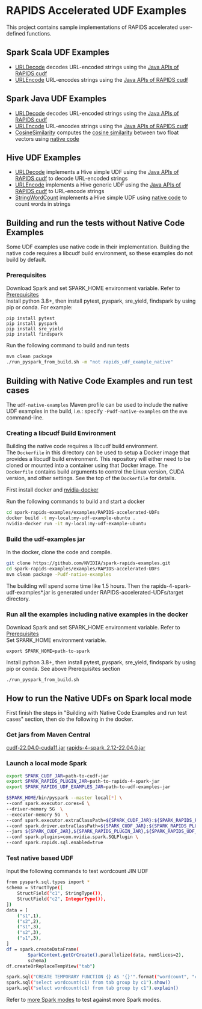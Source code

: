 # RAPIDS Accelerated UDF Examples
This project contains sample implementations of RAPIDS accelerated user-defined functions.

## Spark Scala UDF Examples

- [URLDecode](./src/main/scala/com/nvidia/spark/rapids/udf/scala/URLDecode.scala)
  decodes URL-encoded strings using the
  [Java APIs of RAPIDS cudf](https://docs.rapids.ai/api/cudf-java/stable)
- [URLEncode](./src/main/scala/com/nvidia/spark/rapids/udf/scala/URLEncode.scala)
  URL-encodes strings using the
  [Java APIs of RAPIDS cudf](https://docs.rapids.ai/api/cudf-java/stable)

## Spark Java UDF Examples

- [URLDecode](./src/main/java/com/nvidia/spark/rapids/udf/java/URLDecode.java)
  decodes URL-encoded strings using the
  [Java APIs of RAPIDS cudf](https://docs.rapids.ai/api/cudf-java/stable)
- [URLEncode](./src/main/java/com/nvidia/spark/rapids/udf/java/URLEncode.java)
  URL-encodes strings using the
  [Java APIs of RAPIDS cudf](https://docs.rapids.ai/api/cudf-java/stable)
- [CosineSimilarity](./src/main/java/com/nvidia/spark/rapids/udf/java/CosineSimilarity.java)
  computes the [cosine similarity](https://en.wikipedia.org/wiki/Cosine_similarity)
  between two float vectors using [native code](./src/main/cpp/src)

## Hive UDF Examples

- [URLDecode](./src/main/java/com/nvidia/spark/rapids/udf/hive/URLDecode.java)
  implements a Hive simple UDF using the
  [Java APIs of RAPIDS cudf](https://docs.rapids.ai/api/cudf-java/stable)
  to decode URL-encoded strings
- [URLEncode](./src/main/java/com/nvidia/spark/rapids/udf/hive/URLEncode.java)
  implements a Hive generic UDF using the
  [Java APIs of RAPIDS cudf](https://docs.rapids.ai/api/cudf-java/stable)
  to URL-encode strings
- [StringWordCount](./src/main/java/com/nvidia/spark/rapids/udf/hive/StringWordCount.java)
  implements a Hive simple UDF using
  [native code](./src/main/cpp/src) to count words in strings

## Building and run the tests without Native Code Examples
Some UDF examples use native code in their implementation.
Building the native code requires a libcudf build environment, so these
examples do not build by default.

### Prerequisites
Download Spark and set SPARK_HOME environment variable.
Refer to [Prerequisites](../../docs/get-started/xgboost-examples/on-prem-cluster/standalone-python.md#Prerequisites)  
Install python 3.8+, then install pytest, pyspark, sre_yield, findspark by using pip or conda.
For example:
```
pip install pytest
pip install pyspark
pip install sre_yield
pip install findspark
```

Run the following command to build and run tests
```bash
mvn clean package
./run_pyspark_from_build.sh -m "not rapids_udf_example_native"
```

## Building with Native Code Examples and run test cases
The `udf-native-examples` Maven profile
can be used to include the native UDF examples in the build, i.e.: specify
 `-Pudf-native-examples` on the `mvn` command-line.

### Creating a libcudf Build Environment
Building the native code requires a libcudf build environment.  
The `Dockerfile` in this directory can be used to setup a Docker image that
provides a libcudf build environment. This repository will either need to be
cloned or mounted into a container using that Docker image.
The `Dockerfile` contains build arguments to control the Linux version,
CUDA version, and other settings. See the top of the `Dockerfile` for details.

First install docker and [nvidia-docker](https://github.com/NVIDIA/nvidia-docker)

Run the following commands to build and start a docker
```bash
cd spark-rapids-examples/examples/RAPIDS-accelerated-UDFs
docker build -t my-local:my-udf-example-ubuntu .
nvidia-docker run -it my-local:my-udf-example-ubuntu
```

### Build the udf-examples jar
In the docker, clone the code and compile.
```bash
git clone https://github.com/NVIDIA/spark-rapids-examples.git
cd spark-rapids-examples/examples/RAPIDS-accelerated-UDFs
mvn clean package -Pudf-native-examples
```
The building will spend some time like 1.5 hours.
Then the rapids-4-spark-udf-examples*.jar is generated under RAPIDS-accelerated-UDFs/target directory.

### Run all the examples including native examples in the docker
Download Spark and set SPARK_HOME environment variable.
Refer to [Prerequisites](../../docs/get-started/xgboost-examples/on-prem-cluster/standalone-python.md#Prerequisites)   
Set SPARK_HOME environment variable. 
```
export SPARK_HOME=path-to-spark
```
Install python 3.8+, then install pytest, pyspark, sre_yield, findspark by using pip or conda.
See above Prerequisites section
```
./run_pyspark_from_build.sh
```

## How to run the Native UDFs on Spark local mode
First finish the steps in "Building with Native Code Examples and run test cases" section, then do the following in the docker.

### Get jars from Maven Central
[cudf-22.04.0-cuda11.jar](https://repo1.maven.org/maven2/ai/rapids/cudf/22.04.0/cudf-22.04.0-cuda11.jar)
[rapids-4-spark_2.12-22.04.0.jar](https://repo1.maven.org/maven2/com/nvidia/rapids-4-spark_2.12/22.04.0/rapids-4-spark_2.12-22.04.0.jar)

### Launch a local mode Spark

```bash
export SPARK_CUDF_JAR=path-to-cudf-jar
export SPARK_RAPIDS_PLUGIN_JAR=path-to-rapids-4-spark-jar
export SPARK_RAPIDS_UDF_EXAMPLES_JAR=path-to-udf-examples-jar

$SPARK_HOME/bin/pyspark --master local[*] \
--conf spark.executor.cores=6 \
--driver-memory 5G  \
--executor-memory 5G  \
--conf spark.executor.extraClassPath=${SPARK_CUDF_JAR}:${SPARK_RAPIDS_PLUGIN_JAR}:${SPARK_RAPIDS_UDF_EXAMPLES_JAR} \
--conf spark.driver.extraClassPath=${SPARK_CUDF_JAR}:${SPARK_RAPIDS_PLUGIN_JAR}:${SPARK_RAPIDS_UDF_EXAMPLES_JAR} \
--jars ${SPARK_CUDF_JAR},${SPARK_RAPIDS_PLUGIN_JAR},${SPARK_RAPIDS_UDF_EXAMPLES_JAR} \
--conf spark.plugins=com.nvidia.spark.SQLPlugin \
--conf spark.rapids.sql.enabled=true
```

### Test native based UDF

Input the following commands to test wordcount JIN UDF

```bash
from pyspark.sql.types import *
schema = StructType([
    StructField("c1", StringType()),
    StructField("c2", IntegerType()),
])
data = [
    ("s1",1),
    ("s2",2),
    ("s1",3),
    ("s2",3),
    ("s1",3),
]
df = spark.createDataFrame(
        SparkContext.getOrCreate().parallelize(data, numSlices=2),
        schema)
df.createOrReplaceTempView("tab")

spark.sql("CREATE TEMPORARY FUNCTION {} AS '{}'".format("wordcount", "com.nvidia.spark.rapids.udf.hive.StringWordCount"))
spark.sql("select wordcount(c1) from tab group by c1").show()
spark.sql("select wordcount(c1) from tab group by c1").explain()
```

Refer to [more Spark modes](../../docs/get-started/xgboost-examples/on-prem-cluster) to test against more Spark modes.
